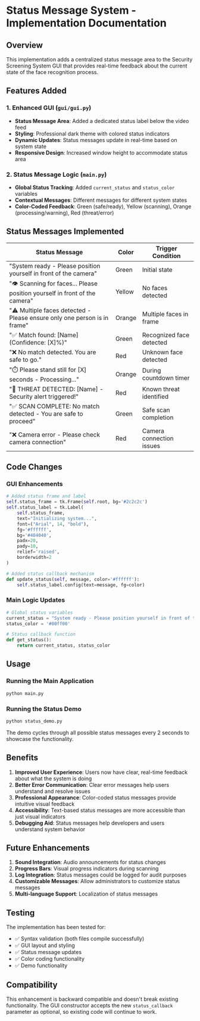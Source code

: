 # Status Message System - Implementation Documentation

## Overview

This implementation adds a centralized status message area to the Security Screening System GUI that provides real-time feedback about the current state of the face recognition process.

## Features Added

### 1. Enhanced GUI (`gui/gui.py`)

- **Status Message Area**: Added a dedicated status label below the video feed
- **Styling**: Professional dark theme with colored status indicators
- **Dynamic Updates**: Status messages update in real-time based on system state
- **Responsive Design**: Increased window height to accommodate status area

### 2. Status Message Logic (`main.py`)

- **Global Status Tracking**: Added `current_status` and `status_color` variables
- **Contextual Messages**: Different messages for different system states
- **Color-Coded Feedback**: Green (safe/ready), Yellow (scanning), Orange (processing/warning), Red (threat/error)

## Status Messages Implemented

| Status Message                                                             | Color  | Trigger Condition        |
| -------------------------------------------------------------------------- | ------ | ------------------------ |
| "System ready - Please position yourself in front of the camera"           | Green  | Initial state            |
| "👁️ Scanning for faces... Please position yourself in front of the camera" | Yellow | No faces detected        |
| "⚠️ Multiple faces detected - Please ensure only one person is in frame"   | Orange | Multiple faces in frame  |
| "✅ Match found: [Name] (Confidence: [X]%)"                                | Green  | Recognized face detected |
| "❌ No match detected. You are safe to go."                                | Red    | Unknown face detected    |
| "⏱️ Please stand still for [X] seconds - Processing..."                    | Orange | During countdown timer   |
| "🚨 THREAT DETECTED: [Name] - Security alert triggered!"                   | Red    | Known threat identified  |
| "✅ SCAN COMPLETE: No match detected - You are safe to proceed"            | Green  | Safe scan completion     |
| "❌ Camera error - Please check camera connection"                         | Red    | Camera connection issues |

## Code Changes

### GUI Enhancements

```python
# Added status frame and label
self.status_frame = tk.Frame(self.root, bg='#2c2c2c')
self.status_label = tk.Label(
    self.status_frame,
    text="Initializing system...",
    font=("Arial", 14, "bold"),
    fg='#ffffff',
    bg='#404040',
    padx=20,
    pady=10,
    relief='raised',
    borderwidth=2
)

# Added status callback mechanism
def update_status(self, message, color='#ffffff'):
    self.status_label.config(text=message, fg=color)
```

### Main Logic Updates

```python
# Global status variables
current_status = "System ready - Please position yourself in front of the camera"
status_color = '#00ff00'

# Status callback function
def get_status():
    return current_status, status_color
```

## Usage

### Running the Main Application

```bash
python main.py
```

### Running the Status Demo

```bash
python status_demo.py
```

The demo cycles through all possible status messages every 2 seconds to showcase the functionality.

## Benefits

1. **Improved User Experience**: Users now have clear, real-time feedback about what the system is doing
2. **Better Error Communication**: Clear error messages help users understand and resolve issues
3. **Professional Appearance**: Color-coded status messages provide intuitive visual feedback
4. **Accessibility**: Text-based status messages are more accessible than just visual indicators
5. **Debugging Aid**: Status messages help developers and users understand system behavior

## Future Enhancements

1. **Sound Integration**: Audio announcements for status changes
2. **Progress Bars**: Visual progress indicators during scanning
3. **Log Integration**: Status messages could be logged for audit purposes
4. **Customizable Messages**: Allow administrators to customize status messages
5. **Multi-language Support**: Localization of status messages

## Testing

The implementation has been tested for:

- ✅ Syntax validation (both files compile successfully)
- ✅ GUI layout and styling
- ✅ Status message updates
- ✅ Color coding functionality
- ✅ Demo functionality

## Compatibility

This enhancement is backward compatible and doesn't break existing functionality. The GUI constructor accepts the new `status_callback` parameter as optional, so existing code will continue to work.
